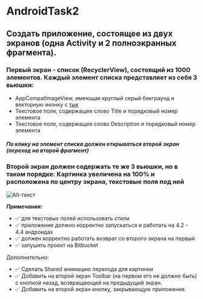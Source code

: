 # AndroidTask2

## Создать приложение, состоящее из двух экранов (одна Activity и 2 полноэкранных фрагмента).
 ### Первый экран - список (RecyclerView), состоящий из 1000 элементов. Каждый элемент списка представляет из себя 3 вьюшки: 

 - AppCompatImageView, имеющая круглый серый бэкграунд и векторную иконку c [тык](https://fonts.google.com/icons) 
 - Текстовое поле, содержащее слово Title и порядковый номер элемента
 - Текстовое поле, содержащее слово Description и порядковый номер элемента
 
##### По клику на элемент списка должен открываться второй экран (переход на второй фрагмент)

 ### Второй экран должен содержать те же 3 вьюшки, но в таком порядке: Картинка увеличена на 100% и расположена по центру экрана, текстовые поля под ней

![Alt-текст](https://lh5.googleusercontent.com/dwxWU6mvotUqoTH7A6hT8Ga4OIf1aBoEy-vB--sm3G8nMeqGROZBUPRLQn8xZ6oXQBh8JLPTT4zSqETM8GekhjYRM_-YHmZobwdsXsF3bm22sNeorHMnLol_lQJq0wIP1xQC8p99)

***Примечания:*** 

- :white_check_mark: для текстовых полей использовать стили
- :white_check_mark: приложение должно корректно запускаться и работать на 4.2 - 4.4 андроидах
- :white_check_mark: должен корректно работать возврат со второго экрана на первый
- :white_check_mark: запушить проект на Bitbucket

Дополнительно:

- :white_check_mark: Сделать Shared анимацию перехода для картинки 
- :white_check_mark: Добавить на второй экран Toolbar (на первом его не должно быть) с кнопкой назад, возвращающей на предыдущий экран.
- :white_check_mark: Добавить на второй экран кнопку, закрывающую приложение.
